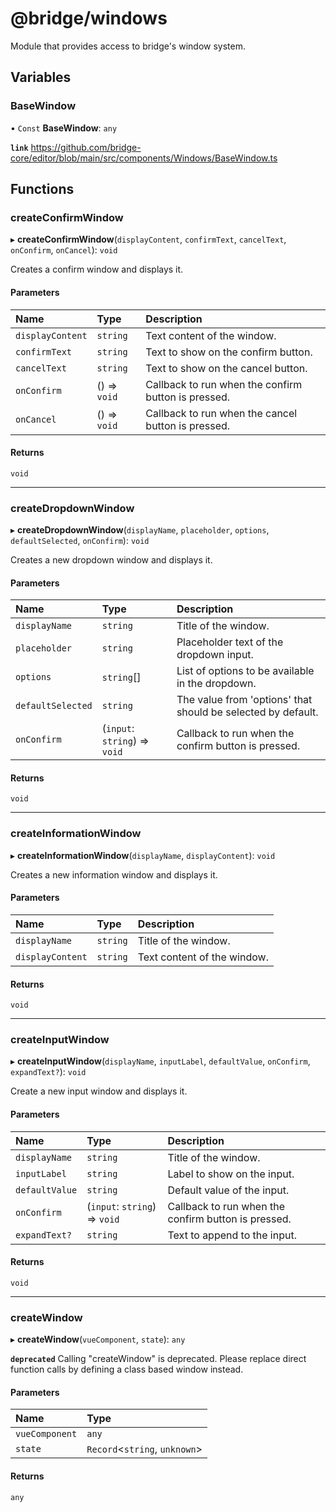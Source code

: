# @bridge/windows

Module that provides access to bridge's window system.

## Variables

### BaseWindow

• `Const` **BaseWindow**: `any`

**`link`** https://github.com/bridge-core/editor/blob/main/src/components/Windows/BaseWindow.ts

## Functions

### createConfirmWindow

▸ **createConfirmWindow**(`displayContent`, `confirmText`, `cancelText`, `onConfirm`, `onCancel`): `void`

Creates a confirm window and displays it.

#### Parameters

| Name | Type | Description |
| :------ | :------ | :------ |
| `displayContent` | `string` | Text content of the window. |
| `confirmText` | `string` | Text to show on the confirm button. |
| `cancelText` | `string` | Text to show on the cancel button. |
| `onConfirm` | () => `void` | Callback to run when the confirm button is pressed. |
| `onCancel` | () => `void` | Callback to run when the cancel button is pressed. |

#### Returns

`void`

___

### createDropdownWindow

▸ **createDropdownWindow**(`displayName`, `placeholder`, `options`, `defaultSelected`, `onConfirm`): `void`

Creates a new dropdown window and displays it.

#### Parameters

| Name | Type | Description |
| :------ | :------ | :------ |
| `displayName` | `string` | Title of the window. |
| `placeholder` | `string` | Placeholder text of the dropdown input. |
| `options` | `string`[] | List of options to be available in the dropdown. |
| `defaultSelected` | `string` | The value from 'options' that should be selected by default. |
| `onConfirm` | (`input`: `string`) => `void` | Callback to run when the confirm button is pressed. |

#### Returns

`void`

___

### createInformationWindow

▸ **createInformationWindow**(`displayName`, `displayContent`): `void`

Creates a new information window and displays it.

#### Parameters

| Name | Type | Description |
| :------ | :------ | :------ |
| `displayName` | `string` | Title of the window. |
| `displayContent` | `string` | Text content of the window. |

#### Returns

`void`

___

### createInputWindow

▸ **createInputWindow**(`displayName`, `inputLabel`, `defaultValue`, `onConfirm`, `expandText?`): `void`

Create a new input window and displays it.

#### Parameters

| Name | Type | Description |
| :------ | :------ | :------ |
| `displayName` | `string` | Title of the window. |
| `inputLabel` | `string` | Label to show on the input. |
| `defaultValue` | `string` | Default value of the input. |
| `onConfirm` | (`input`: `string`) => `void` | Callback to run when the confirm button is pressed. |
| `expandText?` | `string` | Text to append to the input. |

#### Returns

`void`

___

### createWindow

▸ **createWindow**(`vueComponent`, `state`): `any`

**`deprecated`** Calling "createWindow" is deprecated. Please replace direct function calls by defining a class based window instead.

#### Parameters

| Name | Type |
| :------ | :------ |
| `vueComponent` | `any` |
| `state` | `Record`<`string`, `unknown`\> |

#### Returns

`any`
